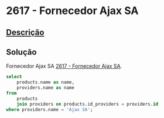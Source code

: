 # 2617 - Fornecedor Ajax SA

## [Descrição](https://judge.beecrowd.com/pt/problems/view/2617)

## Solução

Fornecedor Ajax SA [2617 - Fornecedor Ajax SA](../2617/README.md).

```sql
select
    products.name as name,
    providers.name as name
from
    products
    join providers on products.id_providers = providers.id
where providers.name = 'Ajax SA';
```
